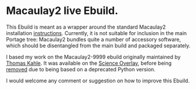 # Macaulay2 live Ebuild.

This Ebuild is meant as a wrapper around the standard Macaulay2 installation [instructions](https://github.com/Macaulay2/M2/blob/master/M2/INSTALL). Currently, it is not suitable for inclusion in the main Portage tree: Macaulay2 bundles quite a number of accessory software, which should be disentangled from the main build and packaged separately.

I based my work on the Macaulay2-9999 ebuild originally maintained by [Thomas Kahle](https://faculty.math.illinois.edu/Macaulay2/Downloads/GNU-Linux/Gentoo/index.html). It was available on the [Science Overlay](https://github.com/Macaulay2/M2/blob/master/M2/INSTALL), before being [removed](https://github.com/gentoo/sci/commit/1331916dfa9c5dfa3956973cdf12ad37c4c19634#diff-573cf62ee113f6db205c72d9ecacbd2c3185333be212702aed9f0e3fa1c854bc) due to being based on a deprecated Python version.

I would welcome any comment or suggestion on how to improve this Ebuild.
